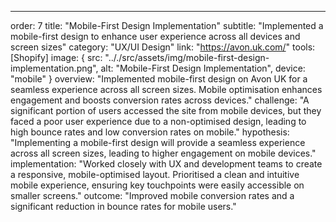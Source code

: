 ---
order: 7
title: "Mobile-First Design Implementation"
subtitle: "Implemented a mobile-first design to enhance user experience across all devices and screen sizes"
category: "UX/UI Design"
link: "https://avon.uk.com/"
tools: [Shopify]
image: {
    src: ".././src/assets/img/mobile-first-design-implementation.png",
    alt: "Mobile-First Design Implementation",
    device: "mobile"
}
overview: "Implemented mobile-first design on Avon UK for a seamless experience across all screen sizes. Mobile optimisation enhances engagement and boosts conversion rates across devices."
challenge: "A significant portion of users accessed the site from mobile devices, but they faced a poor user experience due to a non-optimised design, leading to high bounce rates and low conversion rates on mobile."
hypothesis: "Implementing a mobile-first design will provide a seamless experience across all screen sizes, leading to higher engagement on mobile devices."
implementation: "Worked closely with UX and development teams to create a responsive, mobile-optimised layout. Prioritised a clean and intuitive mobile experience, ensuring key touchpoints were easily accessible on smaller screens."
outcome: "Improved mobile conversion rates and a significant reduction in bounce rates for mobile users."